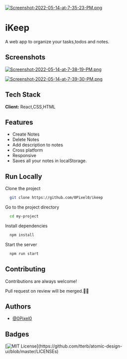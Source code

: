 [![Screenshot-2022-05-14-at-7-35-23-PM.png](https://i.postimg.cc/GmmyJhvQ/Screenshot-2022-05-14-at-7-35-23-PM.png)](https://postimg.cc/56DyfJ7Y)
# iKeep

A web app to organize your tasks,todos and notes.


## Screenshots

[![Screenshot-2022-05-14-at-7-38-19-PM.png](https://i.postimg.cc/Nf9hyRz7/Screenshot-2022-05-14-at-7-38-19-PM.png)](https://postimg.cc/HVgvR8HV)

[![Screenshot-2022-05-14-at-7-39-30-PM.png](https://i.postimg.cc/mDvnC5qY/Screenshot-2022-05-14-at-7-39-30-PM.png)](https://postimg.cc/XGgx0Qnq)
## Tech Stack

**Client:** React,CSS,HTML



## Features

- Create Notes
- Delete Notes
- Add description to notes
- Cross platform
- Responsive
- Saves all your notes in localStorage.


## Run Locally

Clone the project

```bash
  git clone https://github.com/0Pixel0/ikeep
```

Go to the project directory

```bash
  cd my-project
```

Install dependencies

```bash
  npm install
```

Start the server

```bash
  npm run start
```


## Contributing

Contributions are always welcome!

Pull request on review will be merged.🙌🏼


## Authors

- [@0Pixel0](https://www.github.com/0Pixel0)


## Badges

[![MIT License](https://img.shields.io/apm/l/atomic-design-ui.svg?)](https://github.com/tterb/atomic-design-ui/blob/master/LICENSEs)



